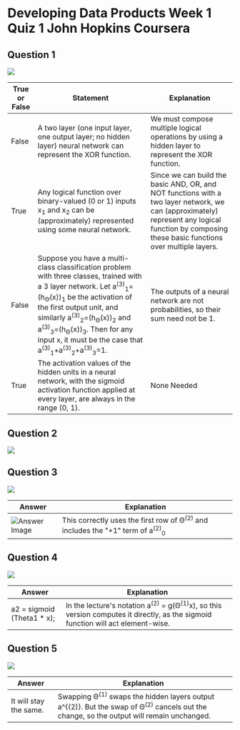 # Developing Data Products Week 1 Quiz 1 John Hopkins Coursera 

Question 1
----------
![](https://github.com/mGalarnyk/datasciencecoursera/blob/master/9_Developing_Data_Products/data/quizImages/quiz1question1.png)

True or False | Statement | Explanation 
--- | --- | ---
False | A two layer (one input layer, one output layer; no hidden layer) neural network can represent the XOR function. | We must compose multiple logical operations by using a hidden layer to represent the XOR function. 
True | Any logical function over binary-valued (0 or 1) inputs x<sub>1</sub> and x<sub>2</sub> can be (approximately) represented using some neural network. | Since we can build the basic AND, OR, and NOT functions with a two layer network, we can (approximately) represent any logical function by composing these basic functions over multiple layers.
False | Suppose you have a multi-class classification problem with three classes, trained with a 3 layer network. Let a<sup>(3)</sup><sub>1</sub>=(h<sub>Θ</sub>(x))<sub>1</sub> be the activation of the first output unit, and similarly a<sup>(3)</sup><sub>2</sub>=(h<sub>Θ</sub>(x))<sub>2</sub> and a<sup>(3)</sup><sub>3</sub>=(h<sub>Θ</sub>(x))<sub>3</sub>. Then for any input x, it must be the case that a<sup>(3)</sup><sub>1</sub>+a<sup>(3)</sup><sub>2</sub>+a<sup>(3)</sup><sub>3</sub>=1. | The outputs of a neural network are not probabilities, so their sum need not be 1. 
True | The activation values of the hidden units in a neural network, with the sigmoid activation function applied at every layer, are always in the range (0, 1). | None Needed

Question 2
----------
![](https://github.com/mGalarnyk/datasciencecoursera/blob/master/9_Developing_Data_Products/data/quizImages/quiz1question2.png)

Question 3
----------
![](https://github.com/mGalarnyk/datasciencecoursera/blob/master/9_Developing_Data_Products/data/quizImages/quiz1question3.png)

Answer | Explanation 
--- | ---
<img src="https://github.com/mGalarnyk/datasciencecoursera/blob/master/Stanford_Machine_Learning/Week1/data/NeuralRepresentationQ3answer.png" alt="Answer Image"> | This correctly uses the first row of Θ<sup>(2)</sup> and includes the "+1" term of a<sup>(2)</sup><sub>0</sub>

Question 4
----------
![](https://github.com/mGalarnyk/datasciencecoursera/blob/master/9_Developing_Data_Products/data/quizImages/quiz1question4.png)

Answer | Explanation 
--- | --- 
a2 = sigmoid (Theta1 * x); | In the lecture's notation a<sup>(2)</sup> = g(Θ<sup>(1)</sup>x), so this version computes it directly, as the sigmoid function will act element-wise.

Question 5
----------
![](https://github.com/mGalarnyk/datasciencecoursera/blob/master/9_Developing_Data_Products/data/quizImages/quiz1question5.png)

Answer | Explanation 
--- | --- 
It will stay the same.  | Swapping Θ<sup>(1)</sup> swaps the hidden layers output a^{(2)}. But the swap of Θ<sup>(2)</sup> cancels out the change, so the output will remain unchanged.
